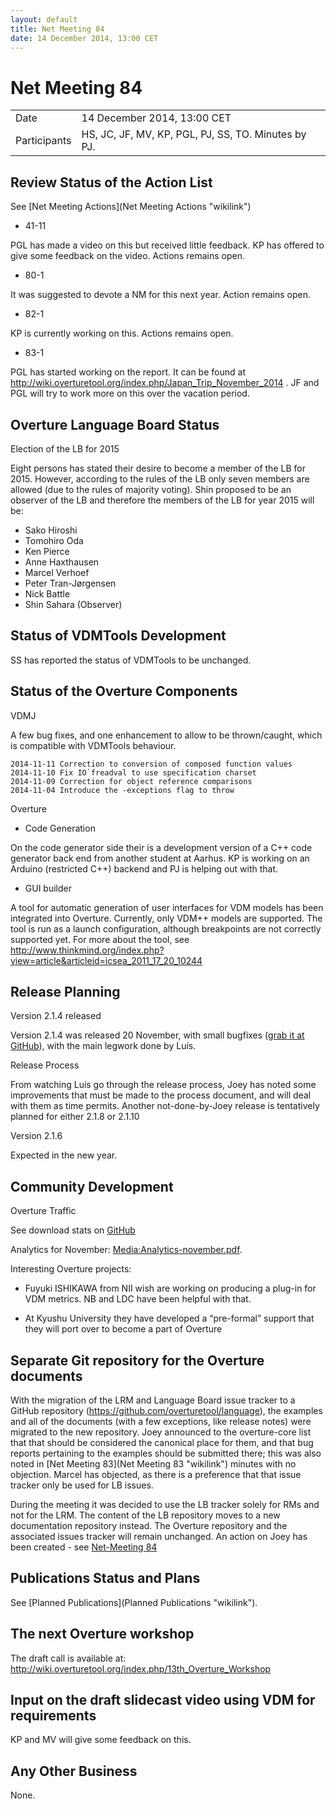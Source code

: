 ```yaml
---
layout: default
title: Net Meeting 84
date: 14 December 2014, 13:00 CET
---
```


<script src="https://code.jquery.com/jquery-1.11.1.min.js">
</script>
<script src="/javascripts/edit.js"></script>
<script>setEditButonNm();</script>

# Net Meeting 84

|||
|---|---|
| Date | 14 December 2014, 13:00 CET |
| Participants | HS, JC, JF, MV, KP, PGL, PJ, SS, TO. Minutes by PJ. |

Review Status of the Action List
--------------------------------

See [Net Meeting Actions](Net Meeting Actions "wikilink")

-   41-11

PGL has made a video on this but received little feedback. KP has
offered to give some feedback on the video. Actions remains open.

-   80-1

It was suggested to devote a NM for this next year. Action remains open.

-   82-1

KP is currently working on this. Actions remains open.

-   83-1

PGL has started working on the report. It can be found at
<http://wiki.overturetool.org/index.php/Japan_Trip_November_2014> . JF
and PGL will try to work more on this over the vacation period.

Overture Language Board Status
------------------------------

Election of the LB for 2015

Eight persons has stated their desire to become a member of the LB for
2015. However, according to the rules of the LB only seven members are
allowed (due to the rules of majority voting). Shin proposed to be an
observer of the LB and therefore the members of the LB for year 2015
will be:

-   Sako Hiroshi
-   Tomohiro Oda
-   Ken Pierce
-   Anne Haxthausen
-   Marcel Verhoef
-   Peter Tran-Jørgensen
-   Nick Battle
-   Shin Sahara (Observer)

Status of VDMTools Development
------------------------------

SS has reported the status of VDMTools to be unchanged.

Status of the Overture Components
---------------------------------

VDMJ

A few bug fixes, and one enhancement to allow <RuntimeException> to be
thrown/caught, which is compatible with VDMTools behaviour.

`2014-11-11 Correction to conversion of composed function values`\
`` 2014-11-10 Fix IO`freadval to use specification charset ``\
`2014-11-09 Correction for object reference comparisons`\
`2014-11-04 Introduce the -exceptions flag to throw `<RuntimeException>

Overture

-   Code Generation

On the code generator side their is a development version of a C++ code
generator back end from another student at Aarhus. KP is working on an
Arduino (restricted C++) backend and PJ is helping out with that.

-   GUI builder

A tool for automatic generation of user interfaces for VDM models has
been integrated into Overture. Currently, only VDM++ models are
supported. The tool is run as a launch configuration, although
breakpoints are not correctly supported yet. For more about the tool,
see
<http://www.thinkmind.org/index.php?view=article&articleid=icsea_2011_17_20_10244>

Release Planning
----------------

Version 2.1.4 released

Version 2.1.4 was released 20 November, with small bugfixes ([grab it at
GitHub](https://github.com/overturetool/overture/releases/tag/Release%2F2.1.4)),
with the main legwork done by Luís.

Release Process

From watching Luís go through the release process, Joey has noted some
improvements that must be made to the process document, and will deal
with them as time permits. Another not-done-by-Joey release is
tentatively planned for either 2.1.8 or 2.1.10

Version 2.1.6

Expected in the new year.

Community Development
---------------------

Overture Traffic

See download stats on [GitHub](https://overturetool.org/download/)

Analytics for November: <Media:Analytics-november.pdf>.

Interesting Overture projects:

-   Fuyuki ISHIKAWA from NII wish are working on producing a plug-in for
    VDM metrics. NB and LDC have been helpful with that.

<!-- -->

-   At Kyushu University they have developed a “pre-formal” support that
    they will port over to become a part of Overture


Separate Git repository for the Overture documents
--------------------------------------------------

With the migration of the LRM and Language Board issue tracker to a
GitHub repository (https://github.com/overturetool/language), the
examples and all of the documents (with a few exceptions, like release
notes) were migrated to the new repository. Joey announced to the
overture-core list that that should be considered the canonical place
for them, and that bug reports pertaining to the examples should be
submitted there; this was also noted in [Net Meeting
83](Net Meeting 83 "wikilink") minutes with no objection. Marcel has
objected, as there is a preference that that issue tracker only be used
for LB issues.

During the meeting it was decided to use the LB tracker solely for RMs
and not for the LRM. The content of the LB repository moves to a new
documentation repository instead. The Overture repository and the
associated issues tracker will remain unchanged. An action on Joey has
been created - see [Net-Meeting 84](actions.html#Separate)

Publications Status and Plans
-----------------------------

See [Planned Publications](Planned Publications "wikilink").

The next Overture workshop
--------------------------

The draft call is available at: 
<http://wiki.overturetool.org/index.php/13th_Overture_Workshop>

Input on the draft slidecast video using VDM for requirements
-------------------------------------------------------------

KP and MV will give some feedback on this.

Any Other Business
------------------

None.

   <div id="edit_page_div"></div>